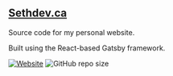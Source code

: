 ## [Sethdev.ca](https://sethdev.ca/ "sethdev.ca")
Source code for my personal website.

Built using the React-based Gatsby framework.

[![Website](https://img.shields.io/website?label=sethdev.ca&style=for-the-badge&url=https%3A%2F%2Fsethdev.ca)](https://sethdev.ca/)
![GitHub repo size](https://img.shields.io/github/repo-size/SethCohen/sethdev.ca?style=for-the-badge)
